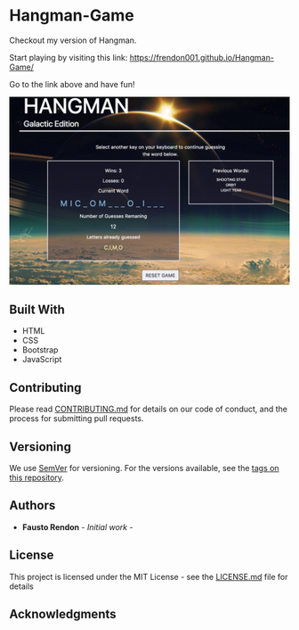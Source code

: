 # Hangman-Game

Checkout my version of Hangman. 

Start playing by visiting this link: https://frendon001.github.io/Hangman-Game/

Go to the link above and have fun!

![Home Page](assets/images/hangman.png)


## Built With

*  HTML
*  CSS
*  Bootstrap
*  JavaScript

## Contributing

Please read [CONTRIBUTING.md](https://gist.github.com/PurpleBooth/b24679402957c63ec426) for details on our code of conduct, and the process for submitting pull requests.

## Versioning

We use [SemVer](http://semver.org/) for versioning. For the versions available, see the [tags on this repository](https://github.com/your/project/tags). 

## Authors

* **Fausto Rendon** - *Initial work* -


## License

This project is licensed under the MIT License - see the [LICENSE.md](LICENSE.md) file for details

## Acknowledgments

